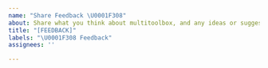 ```yaml
---
name: "Share Feedback \U0001F308"
about: Share what you think about multitoolbox, and any ideas or suggestions you have
title: "[FEEDBACK]"
labels: "\U0001F308 Feedback"
assignees: ''

---
```



